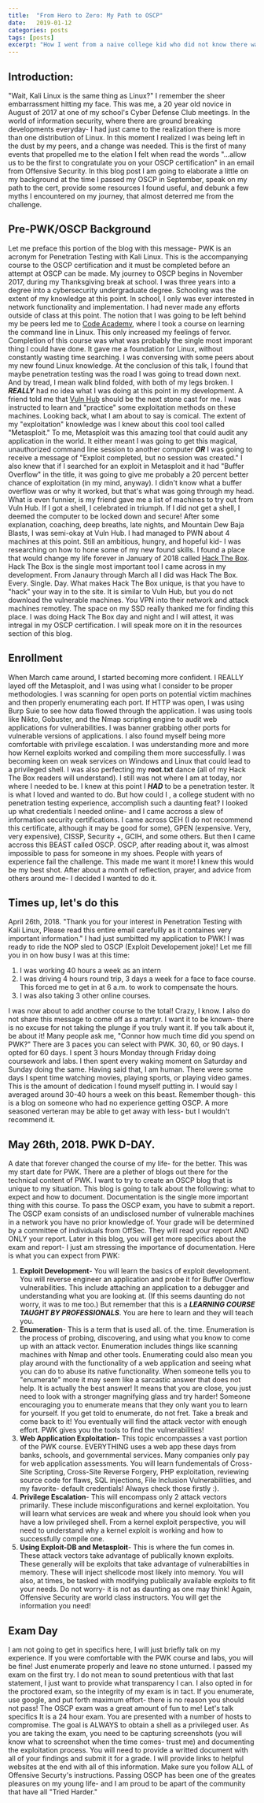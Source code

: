 ```yaml
---
title:  "From Hero to Zero: My Path to OSCP"
date:   2019-01-12
categories: posts
tags: [posts]
excerpt: "How I went from a naive college kid who did not know there was more than one distribution of Linux, to an OSCP in less than a year- and debunking the stigma of OSCP."
---
```

Introduction:
---
"Wait, Kali Linux is the same thing as Linux?" I remember the sheer embarrassment hitting my face. This was me, a 20 year old novice in August of 2017 at one of my school's Cyber Defense Club meetings. In the world of information security, where there are ground breaking developments everyday- I had just came to the realization there is more than one distribution of Linux. In this moment I realized I was being left in the dust by my peers, and a change was needed. This is the first of many events that propelled me to the elation I felt when read the words "...allow us to be the first to congratulate you on your OSCP certification" in an email from Offensive Security. In this blog post I am going to elaborate a little on my background at the time I passed my OSCP in September, speak on my path to the cert, provide some resources I found useful, and debunk a few myths I encountered on my journey, that almost deterred me from the challenge.

Pre-PWK/OSCP Background
--
Let me preface this portion of the blog with this message- PWK is an acronym for Penetration Testing with Kali Linux. This is the accompanying course to the OSCP certification and it must be completed before an attempt at OSCP can be made. My journey to OSCP begins in November 2017, during my Thanksgiving break at school. I was three years into a degree into a cybersecurity undergraduate degree. Schooling was the extent of my knowledge at this point. In school, I only was ever interested in network functionality and implementation. I had never made any efforts outside of class at this point. The notion that I was going to be left behind my be peers led me to [Code Academy](https://www.codecademy.com/learn/learn-the-command-line), where I took a course on learning the command line in Linux. This only increased my feelings of fervor. Completion of this course was what was probably the single most imporant thing I could have done. It gave me a foundation for Linux, without constantly wasting time searching. I was conversing with some peers about my new found Linux knowledge. At the conclusion of this talk, I found that maybe penetration testing was the road I was going to tread down next. And by tread, I mean walk blind folded, with both of my legs broken. I ***REALLY*** had no idea what I was doing at this point in my development. A friend told me that [Vuln Hub](https://www.vulnhub.com/) should be the next stone cast for me. I was instructed to learn and "practice" some exploitation methods on these machines. Looking back, what I am about to say is comical. The extent of my "exploitation" knowledge was I knew about this cool tool called "Metasploit." To me, Metasploit was this amazing tool that could audit any application in the world. It either meant I was going to get this magical, unauthorized command line session to another computer ***OR*** I was going to receive a message of "Exploit completed, but no session was created." I also knew that if I searched for an exploit in Metasploit and it had "Buffer Overflow" in the title, it was going to give me probably a 20 percent better chance of exploitation (in my mind, anyway). I didn't know what a buffer overflow was or why it worked, but that's what was going through my head. What is even funnier, is my friend gave me a list of machines to try out from Vuln Hub. If I got a shell, I celebrated in triumph. If I did not get a shell, I deemed the computer to be locked down and secure! After some explanation, coaching, deep breaths, late nights, and Mountain Dew Baja Blasts, I was semi-okay at Vuln Hub. I had managed to PWN about 4 machines at this point. Still an ambitious, hungry, and hopeful kid- I was researching on how to hone some of my new found skills. I found a place that would change my life forever in January of 2018 called [Hack The Box](https://www.hackthebox.eu/). Hack The Box is the single most important tool I came across in my development. From Janaury through March all I did was Hack The Box. Every. Single. Day. What makes Hack The Box unique, is that you have to "hack" your way in to the site. It is similar to Vuln Hub, but you do not download the vulnerable machines. You VPN into their network and attack machines remotley. The space on my SSD really thanked me for finding this place. I was doing Hack The Box day and night and I will attest, it was intregal in my OSCP certification. I will speak more on it in the resources section of this blog.

Enrollment
--
When March came around, I started becoming more confident. I REALLY layed off the Metasploit, and I was using what I consider to be proper methodologies. I was scanning for open ports on potential victim machines and then properly enumerating each port. If HTTP was open, I was using Burp Suie to see how data flowed through the application. I was using tools like Nikto, Gobuster, and the Nmap scripting engine to audit web applications for vulnerabilities. I was banner grabbing other ports for vulnerable versions of applications. I also found myself being more comfortable with privilege escalation. I was understanding more and more how Kernel exploits worked and compiling them more successfully. I was becoming keen on weak services on Windows and Linux that could lead to a privileged shell. I was also perfecting my **root.txt** dance (all of my Hack The Box readers will understand). I still was not where I am at today, nor where I needed to be. I knew at this point I ***HAD*** to be a penetration tester. It is what I loved and wanted to do. But how could I , a college student with no penetration testing experience, accomplish such a daunting feat? I looked up what credentials I needed online- and I came accross a slew of information security certifications. I came across CEH (I do not recommend this certificate, although it may be good for some), GPEN (expensive. Very, very expensive), CISSP, Security +, GCIH, and some others. But then I came accross this BEAST called OSCP. OSCP, after reading about it, was almost impossible to pass for someone in my shoes. People with years of experience fail the challenge. This made me want it more! I knew this would be my best shot. After about a month of reflection, prayer, and advice from others around me- I decided I wanted to do it.

Times up, let's do this
--
April 26th, 2018. "Thank you for your interest in Penetration Testing with Kali Linux, Please read this entire email carefullly as it containes very important information." I had just sumbitted my application to PWK! I was ready to ride the NOP sled to OSCP (Exploit Developement joke)! 
Let me fill you in on how busy I was at this time:
  1. I was working 40 hours a week as an intern
  2. I was driving 4 hours round trip, 3 days a week for a face to face course. This forced me to get in at 6 a.m. to work to 
     compensate the hours.
  3. I was also taking 3 other online courses.
  
I was now about to add another course to the total! Crazy, I know. I also do not share this message to come off as a martyr. I want it to be known- there is no excuse for not taking the plunge if you truly want it. If you talk about it, be about it! Many people ask me, "Connor how much time did you spend on PWK?" There are 3 paces you can select with PWK. 30, 60, or 90 days. I opted for 60 days. I spent 3 hours Monday through Friday doing coursework and labs. I then spent every waking moment on Saturday and Sunday doing the same. Having said that, I am human. There were some days I spent time watching movies, playing sports, or playing video games. This is the amount of dedication I found myself putting in. I would say I averaged around 30-40 hours a week on this beast. Remember though- this is a blog on someone who had no experience getting OSCP. A more seasoned verteran may be able to get away with less- but I wouldn't recommend it.


May 26th, 2018. PWK D-DAY.
--
A date that forever changed the course of my life- for the better. This was my start date for PWK. There are a plether of blogs out there for the technical content of PWK. I want to try to create an OSCP blog that is unique to my situation. This blog is going to talk about the following: what to expect and how to document. Documentation is the single more important thing with this course. To pass the OSCP exam, you have to submit a report. The OSCP exam consists of an undisclosed number of vulnerable machines in a network you have no prior knowledge of. Your grade will be determined by a committee of individuals from OffSec. They will read your report AND ONLY your report. Later in this blog, you will get more specifics about the exam and report- I just am stressing the importance of documentation. 
Here is what you can expect from PWK:
  1. **Exploit Development**- You will learn the basics of exploit development. You will reverse engineer an 
     application and probe it for Buffer Overflow vulnerabilities. This include attaching an application to a debugger and 
     understanding what you are looking at. (If this seems daunting do not worry, it was to me too.) But remember that this is 
     a ***LEARNING COURSE TAUGHT BY PROFESSIONALS***. You are here to learn and they will teach you.
  2. **Enumeration**- This is a term that is used all. of. the. time. Enumeration is the process of probing, 
     discovering, and using what you know to come up with an attack vector. Enumeration includes things like scanning    
     machines with Nmap and other tools. Enumerating could also mean you play around with the functionality of a web application
     and seeing what you can do to abuse its native functionality. When someone tells you to "enumerate" more it may seem like 
     a sarcastic answer that does not help. It is actually the best answer! It means that you are close, you just need to look 
     with a stronger magnifying glass and try harder! Someone encouraging you to enumerate means that they only want you to 
     learn for yourself. If you get told to enumerate, do not fret. Take a break and come back to it! You eventually will 
     find the attack vector with enough effort. PWK gives you the tools to find the vulnerabilities!
   3. **Web Application Exploitation**- This topic encompasses a vast portion of the PWK course. EVERYTHING uses a web app these 
      days from banks, schools, and governmental services. Many companies only pay for web application assessments. You will 
      learn fundementals of Cross-Site Scripting, Cross-Site Reverse Forgery, PHP exploitation, reviewing source code for flaws,
      SQL injections, File Inclusion Vulnerabilities, and my favorite- default credentials! Always check those firstly :).
   4. **Privilege Escalation**- This will encompass only 2 attack vectors primarily. These include misconfigurations and kernel
      exploitation. You will learn what services are weak and where you should look when you have a low privileged shell. 
      From a kernel exploit perspective, you will need to understand why a kernel exploit is working and how to successfully
      compile one.
   5. **Using Exploit-DB and Metasploit**- This is where the fun comes in. These attack vectors take advantage of publically
      known exploits. These generally will be exploits that take advantage of vulnerabilties in memory. These will inject 
      shellcode most likely into memory. You will also, at times, be tasked with modifying publically available exploits to fit 
      your needs. Do not worry- it is not as daunting as one may think! Again, Offensive Security are world class instructors. 
      You will get the information you need!
      
      
Exam Day
--
I am not going to get in specifics here, I will just briefly talk on my experience. If you were comfortable with the PWK course and labs, you will be fine! Just enumerate properly and leave no stone unturned. I passed my exam on the first try. I do not mean to sound pretentious with that last statement, I just want to provide what transparency I can. I also opted in for the proctored exam, so the integrity of my exam is in tact. If you enumerate, use google, and put forth maximum effort- there is no reason you should not pass! The OSCP exam was a great amount of fun to me! Let's talk specifics It is a 24 hour exam. You are presented with a number of hosts to compromise. The goal is ALWAYS to obtain a shell as a privileged user. As you are taking the exam, you need to be capturing screenshots (you will know what to screenshot when the time comes- trust me) and documenting the exploitation process. You will need to provide a writted document with all of your findings and submit it for a grade. I will provide links to helpful websites at the end with all of this information. Make sure you follow ALL of Offensive Securty's instructions. Passing OSCP has been one of the greates pleasures on my young life- and I am proud to be apart of the community that have all "Tried Harder."


